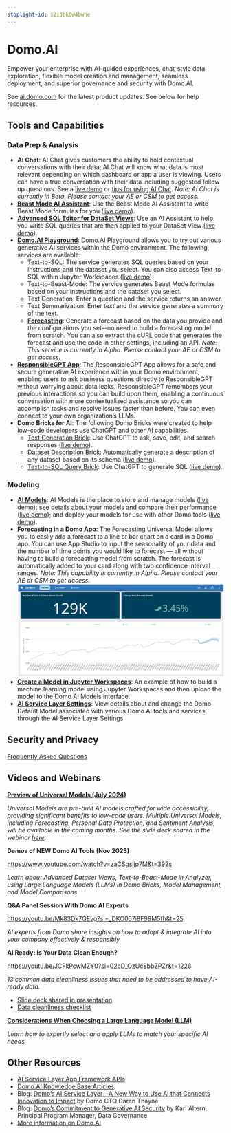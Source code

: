 ```yaml
---
stoplight-id: x2i3bk0w4bwhe
---
```


# Domo.AI

Empower your enterprise with AI-guided experiences, chat-style data exploration, flexible model creation and management, seamless deployment, and superior governance and security with Domo.AI. 

See [ai.domo.com](https://ai.domo.com/) for the latest product updates. See below for help resources.

## Tools and Capabilities

### Data Prep & Analysis 
- **AI Chat**: AI Chat gives customers the ability to hold contextual conversations with their data; AI Chat will know what data is most relevant depending on which dashboard or app a user is viewing. Users can have a true conversation with their data including suggested follow up questions. See a [live demo](https://www.youtube.com/live/hUpEM9VZUFg?si=qA_2jsEzBR6FRyl6&t=185) or [tips for using AI Chat](https://www.youtube.com/live/hUpEM9VZUFg?t=857s).
  *Note: AI Chat is currently in Beta. Please contact your AE or CSM to get access.*
- [**Beast Mode AI Assistant**](https://domo-support.domo.com/s/article/000005304?language=en_US): Use the Beast Mode AI Assistant to write Beast Mode formulas for you ([live demo](https://www.youtube.com/live/zaCSgsjjp7M?si=G0NzHFHb0n6iKxoI&t=851)).
- [**Advanced SQL Editor for DataSet Views**](https://domo-support.domo.com/s/article/360046074774?language=en_US#advanced_sql_editor): Use an AI Assistant to help you write SQL queries that are then applied to your DataSet View ([live demo](https://www.youtube.com/live/zaCSgsjjp7M?si=mWTAk1OLsUDokWoc&t=605)).
- [**Domo.AI Playground**](https://domo-support.domo.com/s/article/000005236?language=en_US): Domo.AI Playground allows you to try out various generative AI services within the Domo environment. The following services are available: 
  - Text-to-SQL: The service generates SQL queries based on your instructions and the dataset you select. You can also access Text-to-SQL within Jupyter Workspaces ([live demo](https://www.youtube.com/live/f4L7bc52snE?si=fOK6HoTpAQUpl9t0&t=900)). 
  - Text-to-Beast-Mode: The service generates Beast Mode formulas based on your instructions and the dataset you select.
  - Text Generation: Enter a question and the service returns an answer.
  - Text Summarization: Enter text and the service generates a summary of the text.
  - [**Forecasting**](https://domo-support.domo.com/s/article/000005567?language=en_US#forecasting_in_aiplayground): Generate a forecast based on the data you provide and the configurations you set--no need to build a forecasting model from scratch. You can also extract the cURL code that generates the forecast and use the code in other settings, including an API. *Note: This service is currently in Alpha. Please contact your AE or CSM to get access.*
- [**ResponsibleGPT App**](https://www.domo.com/appstore/app/responsiblegpt-app/overview): The ResponsibleGPT App allows for a safe and secure generative AI experience within your Domo environment, enabling users to ask business questions directly to ResponsibleGPT without worrying about data leaks. ResponsibleGPT remembers your previous interactions so you can build upon them, enabling a continuous conversation with more contextualized assistance so you can accomplish tasks and resolve issues faster than before. You can even connect to your own organization’s LLMs. 
- **Domo Bricks for AI**: The following Domo Bricks were created to help low-code developers use ChatGPT and other AI capabilities.
    - [Text Generation Brick](https://www.domo.com/appstore/app/ai-chatgpt-brick/overview): Use ChatGPT to ask, save, edit, and search responses ([live demo](https://www.youtube.com/live/DFJGvaZGvfM?si=Ud6wJU4-yhZYbcai&t=1574)).
    - [Dataset Description Brick](https://www.domo.com/appstore/app/chatgpt-dataset-description-brick/overview): Automatically generate a description of any dataset based on its schema ([live demo](https://www.youtube.com/live/DFJGvaZGvfM?si=SOtHdt4HUrM0-dbV&t=1805)).
    - [Text-to-SQL Query Brick](https://www.domo.com/appstore/app/explain-sql-with-ai/overview): Use ChatGPT to generate SQL ([live demo](https://www.youtube.com/live/zaCSgsjjp7M?si=pbkNwTgaKqccQeTz&t=1087)).


### Modeling

- [**AI Models**](https://domo-support.domo.com/s/article/000005502?language=en_US): AI Models is the place to store and manage models ([live demo](https://www.youtube.com/live/f4L7bc52snE?si=PHf0BWkeKrCkC8GU&t=620)); see details about your models and compare their performance ([live demo](https://www.youtube.com/live/f4L7bc52snE?si=yDqC7YA9R01KzhyW&t=248)); and deploy your models for use with other Domo tools ([live demo](https://www.youtube.com/live/zaCSgsjjp7M?si=Z9co1efM3E7W2MMD&t=1988)).
- [**Forecasting in a Domo App**](https://domo-support.domo.com/s/article/000005567?language=en_US#forecasting_in_app): The Forecasting Universal Model allows you to easily add a forecast to a line or bar chart on a card in a Domo app. You can use App Studio to input the seasonality of your data and the number of time points you would like to forecast — all without having to build a forecasting model from scratch. The forecast is automatically added to your card along with two confidence interval ranges.
   *Note: This capability is currently in Alpha. Please contact your AE or CSM to get access.*
![My Image](../../assets/images/Forecasting_Domo_App.png)
- [**Create a Model in Jupyter Workspaces**](https://domo-support.domo.com/s/article/000005291?language=en_US): An example of how to build a machine learning model using Jupyter Workspaces and then upload the model to the Domo AI Models interface.
- [**AI Service Layer Settings**](https://domo-support.domo.com/s/article/000005279?language=en_US): View details about and change the Domo Default Model associated with various  Domo.AI tools and services through the AI Service Layer Settings.
  

## Security and Privacy
[Frequently Asked Questions](https://web-assets.domo.com/blog/wp-content/uploads/2024/07/Domo.AI-and-DomoGPT-Security-and-Privacy-FAQ-2.pdf)


## Videos and Webinars

[**Preview of Universal Models (July 2024)**](https://www.youtube.com/live/v6t0ldqC5b0?si=Dijrr1mflyX0wtUA&t=208
)

*Universal Models are pre-built AI models crafted for wide accessibility, providing significant benefits to low-code users. Multiple Universal Models, including Forecasting, Personal Data Protection, and Sentiment Analysis, will be available in the coming months. See the slide deck shared in the webinar [here](https://github.com/domoinc/domo-data-science-resources/blob/main/webinars/Domo_Universal_Models_240725.pdf).* 


**Demos of NEW Domo AI Tools (Nov 2023)**

https://www.youtube.com/watch?v=zaCSgsjjp7M&t=392s

*Learn about Advanced Dataset Views, Text-to-Beast-Mode in Analyzer, using Large Language Models (LLMs) in Domo Bricks, Model Management, and Model Comparisons*


**Q&A Panel Session With Domo AI Experts**

https://youtu.be/Mk83Dk7QEvg?si=_DKO057i8F99M5fh&t=25

*AI experts from Domo share insights on how to adopt & integrate AI into your company effectively & responsibly*

**AI Ready: Is Your Data Clean Enough?**

https://youtu.be/JCFkPcwMZY0?si=02cD_OzUc8bbZPZr&t=1226

*13 common data cleanliness issues that need to be addressed to have AI-ready data.*
- [Slide deck shared in presentation](https://github.com/domoinc/domo-data-science-resources/blob/main/webinars/Domopalooza_AI_Ready_Data_Cleanliness_2024.pdf)
- [Data cleanliness checklist](https://github.com/domoinc/domo-data-science-resources/blob/main/webinars/Data_Cleanliness_Checklist.pdf)


**[Considerations When Choosing a Large Language Model (LLM)](https://www.youtube.com/live/JixQtwvp-2o?si=iBSKcW8I4EQQJ2Fn&t=743)**

*Learn how to expertly select and apply LLMs to match your specific AI needs*


## Other Resources

- [AI Service Layer App Framework APIs](../Domo-App-APIs/AI-Service-Layer-API.md)
- [Domo.AI Knowledge Base Articles](https://domo-support.domo.com/s/topic/0TO5w000000ZmGPGA0/domoai?language=en_US)
- Blog: [Domo’s AI Service Layer—A New Way to Use AI that Connects Innovation to Impact](https://www.domo.com/blog/domos-ai-service-layer/) by Domo CTO Daren Thayne
- Blog: [Domo’s Commitment to Generative AI Security](https://www.domo.com/blog/domos-commitment-to-generative-ai-security/) by Karl Altern, Principal Program Manager, Data Governance
- [More information on Domo.AI](https://ai.domo.com/)

